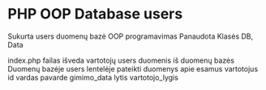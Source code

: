  # PHP OOP Database users
 
 Sukurta users duomenų bazė
 OOP programavimas
 Panaudota 
 Klasės 
 DB, Data
 
 index.php failas išveda vartotojų users duomenis iš duomenų bazės
 Duomenų bazėje users lentelėje pateikti duomenys apie esamus vartotojus
 id vardas pavarde gimimo_data lytis vartotojo_lygis